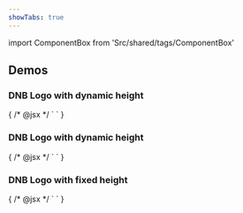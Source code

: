 ```yaml
---
showTabs: true
---
```


import ComponentBox from 'Src/shared/tags/ComponentBox'

## Demos

### DNB Logo with dynamic height

 <ComponentBox data-visual-test="logo-auto-size">
	{
	/* @jsx */ `
<span style={{fontSize: '12rem'}}>
  <Logo size="auto" />
</span>
	`
	}
</ComponentBox>

### DNB Logo with dynamic height

<ComponentBox data-visual-test="logo-inherit-size">
	{
	/* @jsx */ `
<span style={{height: '12rem'}}>
  <Logo size="inherit" />
</span>
	`
	}
</ComponentBox>

### DNB Logo with fixed height

<ComponentBox data-visual-test="logo-default">
	{
	/* @jsx */ `
<Logo height="192" />
`
	}
</ComponentBox>
